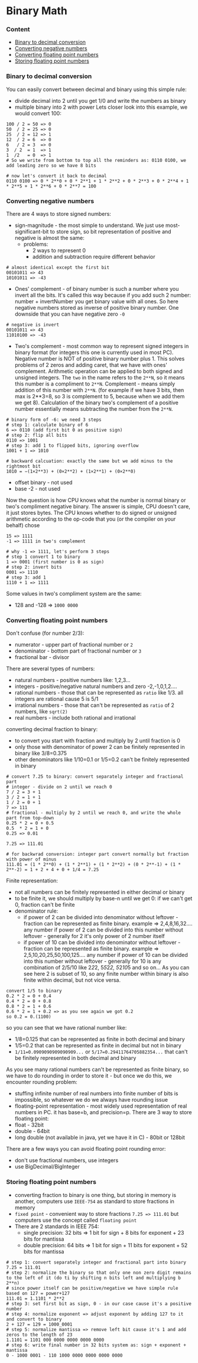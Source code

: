 # Binary Math

### Content
* [Binary to decimal conversion](#binary-to-decimal-conversion)
* [Converting negative numbers](#converting-floating-point-numbers)
* [Converting floating point numbers](#converting-floating-point-numbers)
* [Storing floating point numbers](#storing-floating-point-numbers)

### Binary to decimal conversion
You can easily convert between decimal and binary using this simple rule:
* divide decimal into 2 until you get 1/0 and write the numbers as binary
* multiple binary into 2 with power
Lets closer look into this example, we would convert 100:
```
100 / 2 = 50 => 0
50  / 2 = 25 => 0
25  / 2 = 12 => 1
12  / 2 = 6  => 0
6   / 2 = 3  => 0
3  / 2  = 1  => 1
1  /2   = 0  => 1
# So we write from bottom to top all the reminders as: 0110 0100, we add leading zero so we have 8 bits

# now let's convert it back to decimal 
0110 0100 => 0 * 2**0 + 0 * 2**1 + 1 * 2**2 + 0 * 2**3 + 0 * 2**4 + 1 * 2**5 + 1 * 2**6 + 0 * 2**7 = 100
```

### Converting negative numbers
There are 4 ways to store signed numbers:
* sign-magnitude - the most simple to understand. We just use most-significant-bit to store sign, so bit representation of positive and negative is almost the same:
    * problems:
        * 2 ways to represent 0
        * addition and subtraction require different behavior
```
# almost identical except the first bit
00101011 => 43
10101011 => -43
```
* Ones' complement - of binary number is such a number where you invert all the bits. It's called this way because if you add such 2 number: number + invertNumber you get binary value with all ones. So here negative numbers stored as inverse of positive binary number. One downside that you can have negative zero `-0`
```
# negative is invert
00101011 => 43
11010100 => -43
```
* Two's complement - most common way to represent signed integers in binary format (for integers this one is currently used in most PC). Negative number is NOT of positive binary number plus 1. This solves problems of 2 zeros and adding caret, that we have with ones' complement. Arithmetic operation can be applied to both signed and unsigned integers. The `two` in the name refers to the `2**N`, so it means this number is a compliment to `2**N`. Complement - means simply addition of this number with `2**N`. (for example if we have 3 bits, then max is 2**3=8, so 3 is complement to 5, because when we add them we get 8). Calculation of the binary two's complement of a positive number essentially means subtracting the number from the `2**N`.
```
# binary form of -6: we need 3 steps
# step 1: calculate binary of 6
6 => 0110 (add first bit 0 as positive sign)
# step 2: flip all bits
0110 => 1001
# step 3: add 1 to flipped bits, ignoring overflow
1001 + 1 => 1010

# backward calcuation: exactly the same but we add minus to the rightmost bit
1010 = −(1×2**3) + (0×2**2) + (1×2**1) + (0×2**0) 
```
* offset binary - not used
* base -2 - not used

Now the question is how CPU knows what the number is normal binary or two's compliment negative binary. The answer is simple, CPU doesn't care, it just stores bytes. The CPU knows whether to do signed or unsigned arithmetic according to the op-code that you (or the compiler on your behalf) chose
```
15 => 1111
-1 => 1111 in two's complement

# why -1 => 1111, let's perform 3 steps
# step 1 convert 1 to binary
1 => 0001 (first number is 0 as sign)
# step 2: invert bits
0001 => 1110
# step 3: add 1
1110 + 1 => 1111
```
Some values in two's compliment system are the same:
* 128 and -128 => `1000 0000`

### Converting floating point numbers
Don't confuse (for number 2/3):
* numerator - upper part of fractional number or `2`
* denominator - bottom part of fractional number or `3`
* fractional bar - divisor

There are several types of numbers:
* natural numbers - positive numbers like: 1,2,3...
* integers - positive/negative natural numbers and zero -2,-1,0,1,2....
* rational numbers - those that can be represented as `ratio` like 1/3. all integers are rational cause 5 is 5/1
* irrational numbers - those that can't be represented as `ratio` of 2 numbers, like `sqrt(2)`
* real numbers - include both rational and irrational

converting decimal fraction to binary:
* to convert you start with fraction and multiply by 2 until fraction is 0
* only those with denominator of power 2 can be finitely represented in binary like 3/8=0.375
* other denominators like 1/10=0.1 or 1/5=0.2 can't be finitely represented in binary
```
# convert 7.25 to binary: convert separately integer and fractional part
# integer - divide on 2 until we reach 0
7 / 2 = 3 + 1
3 / 2 = 1 + 1
1 / 2 = 0 + 1
7 => 111
# fractional - multiply by 2 until we reach 0, and write the whole part from top-down
0.25 * 2 = 0 + 0.5
0.5  * 2 = 1 + 0
0.25 => 0.01

7.25 => 111.01

# for backwrad conversion: integer part convert normally but fraction with power of minus
111.01 = (1 * 2**0) + (1 * 2**1) + (1 * 2**2) + (0 * 2**-1) + (1 * 2**-2) = 1 + 2 + 4 + 0 + 1/4 = 7.25
```

Finite representation:
* not all numbers can be finitely represented in either decimal or binary
* to be finite it, we should multiply by base-n until we get 0: if we can't get 0, fraction can't be finite
* denominator rule:
  * if power of 2 can be divided into denominator without leftover - fraction can be represented as finite binary. example => 2,4,8,16,32.... any number if power of 2 can be divided into this number without leftover - generally for 2 it's only power of 2 number itself
  * if power of 10 can be divided into denominator without leftover - fraction can be represented as finite binary. example => 2,5,10,20,25,50,100,125.... any number if power of 10 can be divided into this number without leftover - generally for 10 is any combination of 2/5/10 like 2*2*2, 5*5*2*2, 5*2*10*5 and so on... As you can see here 2 is subset of 10, so any finite number within binary is also finite within decimal, but not vice versa.
```
convert 1/5 to binary
0.2 * 2 = 0 + 0.4
0.4 * 2 = 0 + 0.8
0.8 * 2 = 1 + 0.6
0.6 * 2 = 1 + 0.2 => as you see again we got 0.2
so 0.2 = 0.(1100)
```
so you can see that we have rational number like:
* 1/8=0.125 that can be represented as finite in both decimal and binary
* 1/5=0.2 that can be represented as finite in decimal but not in binary
* `1/11=0.0909090909090909...` or `5/17=0.29411764705882354...` that can't be finitely represented in both decimal and binary

As you see many rational numbers can't be represented as finite binary, so we have to do rounding in order to store it - but once we do this, we encounter rounding problem:
* stuffing infinite number of real numbers into finite number of bits is impossible, so whatever we do we always have rounding issue
* floating-point representation - most widely used representation of real numbers in PC. it has base=b, and precision=p.
There are 3 way to store floating point:
* float - 32bit
* double - 64bit
* long double (not available in java, yet we have it in C) - 80bit or 128bit

There are a few ways you can avoid floating point rounding error:
* don't use fractional numbers, use integers
* use BigDecimal/BigInteger

### Storing floating point numbers
* converting fraction to binary is one thing, but storing in memory is another, computers use `IEEE-754` as standard to store fractions in memory
* `fixed point` - convenient way to store fractions `7.25 => 111.01` but computers use the concept called `floating point`
* There are 2 standards in IEEE 754:
  * single precision: 32 bits => 1 bit for sign + 8 bits for exponent + 23 bits for mantissa
  * double precision: 64 bits => 1 bit for sign + 11 bits for exponent + 52 bits for mantissa
```
# step 1: convert separately integer and fractional part into binary
7.25 = 111.01
# step 2: normalize the binary so that only one non zero digit remains to the left of it (do ti by shifting n bits left and multiplying b 2**n)
# since power itself can be positive/negative we have simple rule based on 127 = power+127
111.01 = 1.1101 * 2**2 
# step 3: set first bit as sign, 0 - in our case cause it's a positive number
# step 4: normalize exponent => adjust exponent by adding 127 to it and convert to binary
2 + 127 = 129 = 1000_0001
# step 5: normalize mantissa => remove left bit cause it's 1 and add zeros to the length of 23
1.1101 = 1101 000 0000 0000 0000 0000
# step 6: write final number in 32 bits system as: sign + exponent + mantissa
0 - 1000 0001 - 110 1000 0000 0000 0000 0000
```
